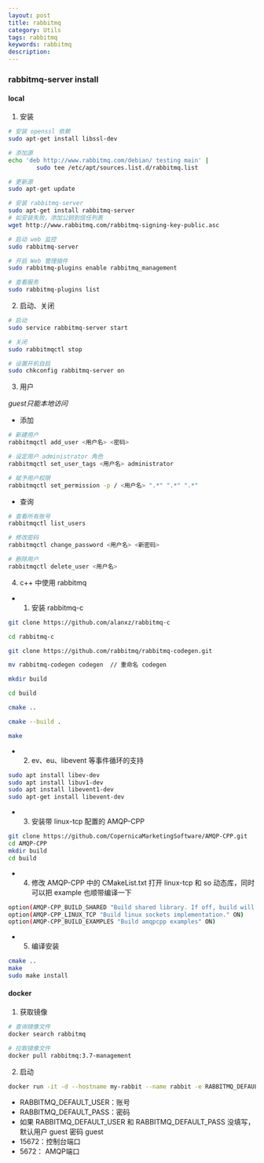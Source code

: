 ```yaml
---
layout: post
title: rabbitmq
category: Utils
tags: rabbitmq
keywords: rabbitmq
description:
---
```


### rabbitmq-server install

#### local

1. 安装
```bash
# 安装 openssl 依赖
sudo apt-get install libssl-dev

# 添加源
echo 'deb http://www.rabbitmq.com/debian/ testing main' |
        sudo tee /etc/apt/sources.list.d/rabbitmq.list

# 更新源
sudo apt-get update

# 安装 rabbitmq-server
sudo apt-get install rabbitmq-server
# 如安装失败，添加公钥到信任列表
wget http://www.rabbitmq.com/rabbitmq-signing-key-public.asc

# 启动 web 监控
sudo rabbitmq-server

# 开启 Web 管理插件
sudo rabbitmq-plugins enable rabbitmq_management

# 查看服务
sudo rabbitmq-plugins list
```

2. 启动、关闭

```bash
# 启动
sudo service rabbitmq-server start

# 关闭
sudo rabbitmqctl stop

# 设置开机自启
sudo chkconfig rabbitmq-server on
```

3. 用户

*guest只能本地访问*

- 添加

```bash
# 新建用户
rabbitmqctl add_user <用户名> <密码>

# 设定用户 administrator 角色
rabbitmqctl set_user_tags <用户名> administrator

# 赋予用户权限
rabbitmqctl set_permission -p / <用户名> ".*" ".*" ".*"
```

- 查询

```bash
# 查看所有账号
rabbitmqctl list_users

# 修改密码
rabbitmqctl change_password <用户名> <新密码>

# 删除用户
rabbitmqctl delete_user <用户名>
```

4. c++ 中使用 rabbitmq

- 1. 安装 rabbitmq-c

```bash
git clone https://github.com/alanxz/rabbitmq-c

cd rabbitmq-c

git clone https://github.com/rabbitmq/rabbitmq-codegen.git

mv rabbitmq-codegen codegen  // 重命名 codegen

mkdir build

cd build

cmake ..

cmake --build .

make
```

- 2. ev、eu、libevent 等事件循环的支持

```bash
sudo apt install libev-dev
sudo apt install libuv1-dev
sudo apt install libevent1-dev
sudo apt-get install libevent-dev
```

- 3. 安装带 linux-tcp 配置的 AMQP-CPP

```bash
git clone https://github.com/CopernicaMarketingSoftware/AMQP-CPP.git
cd AMQP-CPP
mkdir build
cd build
```

- 4. 修改 AMQP-CPP 中的 CMakeList.txt 打开 linux-tcp 和 so 动态库，同时可以把 example 也顺带编译一下

```bash
option(AMQP-CPP_BUILD_SHARED "Build shared library. If off, build will be static." ON)
option(AMQP-CPP_LINUX_TCP "Build linux sockets implementation." ON)
option(AMQP-CPP_BUILD_EXAMPLES "Build amqpcpp examples" ON)
```

- 5. 编译安装

```bash
cmake ..
make
sudo make install
```

#### docker

1. 获取镜像
```bash
# 查询镜像文件
docker search rabbitmq

# 拉取镜像文件
docker pull rabbitmq:3.7-management
```

2. 启动
```bash
docker run -it -d --hostname my-rabbit --name rabbit -e RABBITMQ_DEFAULT_USER=admin -e RABBITMQ_DEFAULT_PASS=admin -p 15672:15672 -p 5672:5672 rabbitmq:3.7-management
```

- RABBITMQ_DEFAULT_USER：账号
- RABBITMQ_DEFAULT_PASS：密码
- 如果 RABBITMQ_DEFAULT_USER 和 RABBITMQ_DEFAULT_PASS 没填写，默认用户 guest 密码 guest
- 15672：控制台端口
- 5672： AMQP端口
